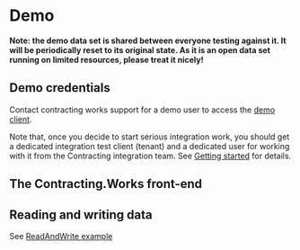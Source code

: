 # Demo

**Note: the demo data set is shared between everyone testing against it. It will be periodically reset to its original state. As it is an open data set running on limited resources, please treat it nicely!**

## Demo credentials
Contact contracting works support for a demo user to access the [demo client](https://contracting-extest-front.azurewebsites.net/client/b-dummydata/).

Note that, once you decide to start serious integration work, you should get a dedicated integration test client (tenant) and a dedicated user for working with it from the Contracting integration team. See [Getting started](Getting%20started.md) for details.

## The Contracting.Works front-end

## Reading and writing data

See [ReadAndWrite example](Examples/ReadAndWrite/README.md)
